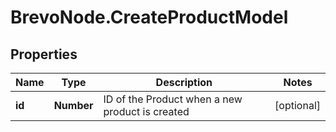 # BrevoNode.CreateProductModel

## Properties
Name | Type | Description | Notes
------------ | ------------- | ------------- | -------------
**id** | **Number** | ID of the Product when a new product is created | [optional] 


